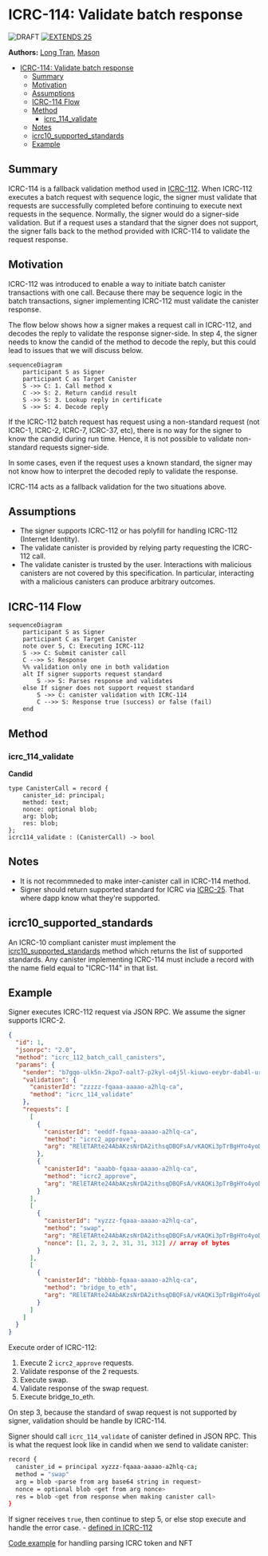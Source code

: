 # ICRC-114: Validate batch response

![DRAFT] [![EXTENDS 25]](./icrc_25_signer_interaction_standard.md)

**Authors:** [Long Tran](https://github.com/baolongt), [Mason](https://github.com/masonswj)

<!-- TOC -->

- [ICRC-114: Validate batch response](#icrc-114-validate-batch-response)
  - [Summary](#summary)
  - [Motivation](#motivation)
  - [Assumptions](#assumptions)
  - [ICRC-114 Flow](#icrc-114-flow)
  - [Method](#method)
    - [icrc_114_validate](#icrc_114_validate)
  - [Notes](#notes)
  - [icrc10_supported_standards](#icrc10_supported_standards)
  - [Example](#example)

## Summary

ICRC-114 is a fallback validation method used in [ICRC-112](https://github.com/dfinity/wg-identity-authentication/blob/main/topics/icrc_112_batch_canister_call.md). When ICRC-112 executes a batch request with sequence logic, the signer must validate that requests are successfully completed before continuing to execute next requests in the sequence. Normally, the signer would do a signer-side validation. But if a request uses a standard that the signer does not support, the signer falls back to the method provided with ICRC-114 to validate the request response.

## Motivation

ICRC-112 was introduced to enable a way to initiate batch canister transactions with one call. Because there may be sequence logic in the batch transactions, signer implementing ICRC-112 must validate the canister response. 

The flow below shows how a signer makes a request call in ICRC-112, and decodes the reply to validate the response signer-side. In step 4, the signer needs to know the candid of the method to decode the reply, but this could lead to issues that we will discuss below.

```mermaid
sequenceDiagram
    participant S as Signer
    participant C as Target Canister
    S ->> C: 1. Call method x
    C ->> S: 2. Return candid result
    S ->> S: 3. Lookup reply in certificate
    S ->> S: 4. Decode reply
```

If the ICRC-112 batch request has request using a non-standard request (not ICRC-1, ICRC-2, ICRC-7, ICRC-37, etc), there is no way for the signer to know the candid during run time. Hence, it is not possible to validate non-standard requests signer-side. 

In some cases, even if the request uses a known standard, the signer may not know how to interpret the decoded reply to validate the response. 

ICRC-114 acts as a fallback validation for the two situations above.

## Assumptions

- The signer supports ICRC-112 or has polyfill for handling ICRC-112 (Internet Identity).
- The validate canister is provided by relying party requesting the ICRC-112 call.
- The validate canister is trusted by the user. Interactions with malicious canisters are not covered by this specification. In particular, interacting with a malicious canisters can produce arbitrary outcomes.

## ICRC-114 Flow

```mermaid
sequenceDiagram
    participant S as Signer
    participant C as Target Canister
    note over S, C: Executing ICRC-112
    S ->> C: Submit canister call
    C -->> S: Response
    %% validation only one in both validation
    alt If signer supports request standard
        S ->> S: Parses response and validates
    else If signer does not support request standard
        S ->> C: canister validation with ICRC-114
        C -->> S: Response true (success) or false (fail)
    end
```

## Method

### icrc_114_validate

**Candid**

```
type CanisterCall = record {
    canister_id: principal;
    method: text;
    nonce: optional blob;
    arg: blob;
    res: blob;
};
icrc114_validate : (CanisterCall) -> bool
```

## Notes

- It is not recommneded to make inter-canister call in ICRC-114 method.
- Signer should return supported standard for ICRC via [ICRC-25](https://github.com/dfinity/wg-identity-authentication/blob/main/topics/icrc_25_signer_interaction_standard.md). That where dapp know what they're supported.

## icrc10_supported_standards

An ICRC-10 compliant canister must implement the [icrc10_supported_standards](https://github.com/dfinity/ICRC/blob/main/ICRCs/ICRC-10/ICRC-10.md) method which returns the list of supported standards.
Any canister implementing ICRC-114 must include a record with the name field equal to "ICRC-114" in that list.

## Example

Signer executes ICRC-112 request via JSON RPC. We assume the signer supports ICRC-2.

```json
{
  "id": 1,
  "jsonrpc": "2.0",
  "method": "icrc_112_batch_call_canisters",
  "params": {
    "sender": "b7gqo-ulk5n-2kpo7-oalt7-p2kyl-o4j5l-kiuwo-eeybr-dab4l-ur6up-pqe",
    "validation": {
      "canisterId": "zzzzz-fqaaa-aaaao-a2hlq-ca",
      "method": "icrc_114_validate"
    },
    "requests": [
      [
        {
          "canisterId": "eeddf-fqaaa-aaaao-a2hlq-ca",
          "method": "icrc2_approve",
          "arg": "RElETARte24AbAKzsNrDA2ithsqDBQFsA/vKAQKi3pTrBgHYo4yoDX0BAwEdV+ztKgq7E4l1ffuTuwEmw8AtYSjlrJ+WLO5ofQIAAMgB"
        },
        {
          "canisterId": "aaabb-fqaaa-aaaao-a2hlq-ca",
          "method": "icrc2_approve",
          "arg": "RElETARte24AbAKzsNrDA2ithsqDBQFsA/vKAQKi3pTrBgHYo4yoDX0BAwEdV+ztKgq7E4l1ffuTuwEmw8AtYSjlrJ+WLO5ofQIAAMgB"
        }
      ],
      [
        {
          "canisterId": "xyzzz-fqaaa-aaaao-a2hlq-ca",
          "method": "swap",
          "arg": "RElETARte24AbAKzsNrDA2ithsqDBQFsA/vKAQKi3pTrBgHYo4yoDX0BAwEdV+ztKgq7E4l1ffuTuwEmw8AtYSjlrJ+WLO5ofQIAAMgB",
          "nonce": [1, 2, 3, 2, 31, 31, 312] // array of bytes
        }
      ],
      [
        {
          "canisterId": "bbbbb-fqaaa-aaaao-a2hlq-ca",
          "method": "bridge_to_eth",
          "arg": "RElETARte24AbAKzsNrDA2ithsqDBQFsA/vKAQKi3pTrBgHYo4yoDX0BAwEdV+ztKgq7E4l1ffuTuwEmw8AtYSjlrJ+WLO5ofQIAAMgB"
        }
      ]
    ]
  }
}
```

Execute order of ICRC-112:

1. Execute 2 `icrc2_approve` requests.
2. Validate response of the 2 requests.
3. Execute swap.
4. Validate response of the swap request.
5. Execute bridge_to_eth.

On step 3, because the standard of swap request is not supported by signer, validation should be handle by ICRC-114.

Signer should call `icrc_114_validate` of canister defined in JSON RPC. This is what the request look like in candid when we send to validate canister:

```bash
record {
  canister_id = principal xyzzz-fqaaa-aaaao-a2hlq-ca;
  method = "swap"
  arg = blob <parse from arg base64 string in request>
  nonce = optional blob <get from arg nonce>
  res = blob <get from response when making canister call>
}
```

If signer receives `true`, then continue to step 5, or else stop execute and handle the error case. - [defined in ICRC-112](https://github.com/dfinity/wg-identity-authentication/blob/main/topics/icrc_112_batch_canister_call.md#processing)

[Code example](https://github.com/slide-computer/signer-js/blob/main/packages/signer-test/src/agentChannel.ts#L351) for handling parsing ICRC token and NFT 

[DRAFT]: https://img.shields.io/badge/STATUS-DRAFT-f25a24.svg
[EXTENDS 25]: https://img.shields.io/badge/EXTENDS-ICRC--25-ed1e7a.svg
